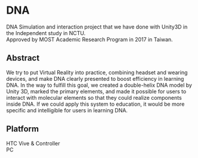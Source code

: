 # DNA #  
DNA Simulation and interaction project that we have done with Unity3D in the Independent study in NCTU.  
Approved by MOST Academic Research Program in 2017 in Taiwan.
  
 ## Abstract  
   
We try to put Virtual Reality into practice, combining headset and wearing devices, and make DNA clearly presented to boost efficiency in learning DNA. In the way to fulfill this goal, we created a double-helix DNA model by Unity 3D, marked the primary elements, and made it possible for users to interact with molecular elements so that they could realize components inside DNA. If we could apply this system to education, it would be more specific and intelligible for users in learning DNA.  
  
## Platform
  
  HTC Vive & Controller  
  PC
